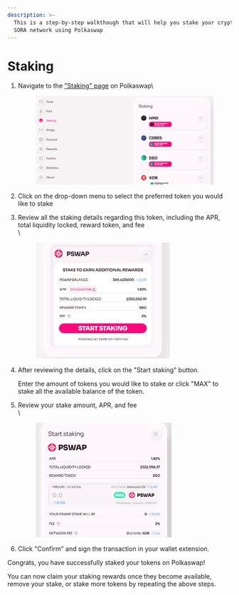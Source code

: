 ```yaml
---
description: >-
  This is a step-by-step walkthough that will help you stake your crypto on the
  SORA network using Polkaswap
---
```


# Staking

1.  Navigate to the ["Staking" page](https://polkaswap.io/#/staking/demeter/) on Polkaswap\


    <figure><img src="../../.gitbook/assets/image (43).png" alt="" width="563"><figcaption></figcaption></figure>
2. Click on the drop-down menu to select the preferred token you would like to stake
3.  Review all the staking details regarding this token, including the APR, total liquidity locked, reward token, and fee\
    \


    <figure><img src="../../.gitbook/assets/image (47).png" alt="" width="301"><figcaption></figcaption></figure>
4.  After reviewing the details, click on the "Start staking" button.

    Enter the amount of tokens you would like to stake or click "MAX" to stake all the available balance of the token.
5.  Review your stake amount, APR, and fee\
    \


    <figure><img src="../../.gitbook/assets/image (58).png" alt="" width="305"><figcaption></figcaption></figure>
6. Click "Confirm" and sign the transaction in your wallet extension.

Congrats, you have successfully staked your tokens on Polkaswap!

You can now claim your staking rewards once they become available, remove your stake, or stake more tokens by repeating the above steps.
